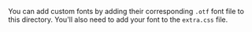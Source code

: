 You can add custom fonts by adding their corresponding `.otf` font file to this directory. You'll also need to add your font to the `extra.css` file.